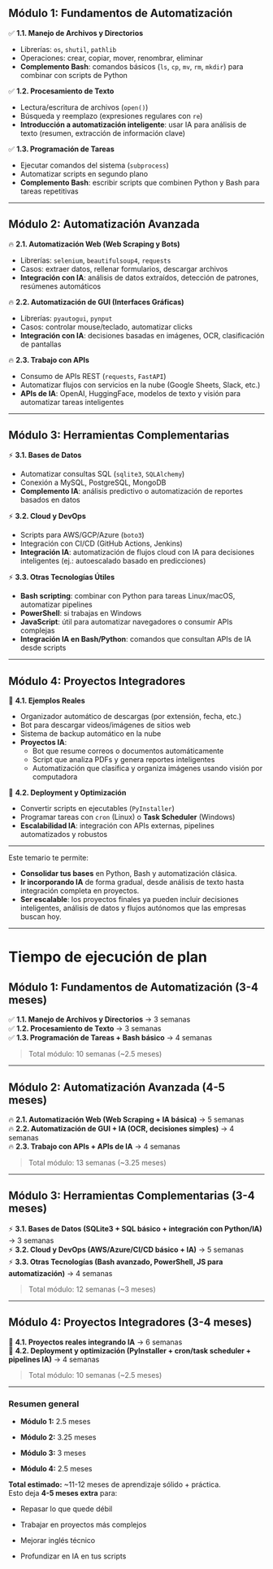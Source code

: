## **Módulo 1: Fundamentos de Automatización**

✅ **1.1. Manejo de Archivos y Directorios**
- Librerías: `os`, `shutil`, `pathlib`
- Operaciones: crear, copiar, mover, renombrar, eliminar
- **Complemento Bash**: comandos básicos (`ls`, `cp`, `mv`, `rm`, `mkdir`) para combinar con scripts de Python

✅ **1.2. Procesamiento de Texto**
- Lectura/escritura de archivos (`open()`)
- Búsqueda y reemplazo (expresiones regulares con `re`)
- **Introducción a automatización inteligente**: usar IA para análisis de texto (resumen, extracción de información clave)

✅ **1.3. Programación de Tareas**
- Ejecutar comandos del sistema (`subprocess`)
- Automatizar scripts en segundo plano
- **Complemento Bash**: escribir scripts que combinen Python y Bash para tareas repetitivas

---
## **Módulo 2: Automatización Avanzada**
🔥 **2.1. Automatización Web (Web Scraping y Bots)**
- Librerías: `selenium`, `beautifulsoup4`, `requests`
- Casos: extraer datos, rellenar formularios, descargar archivos
- **Integración con IA**: análisis de datos extraídos, detección de patrones, resúmenes automáticos

🔥 **2.2. Automatización de GUI (Interfaces Gráficas)**
- Librerías: `pyautogui`, `pynput`
- Casos: controlar mouse/teclado, automatizar clicks
- **Integración con IA**: decisiones basadas en imágenes, OCR, clasificación de pantallas

🔥 **2.3. Trabajo con APIs**
- Consumo de APIs REST (`requests`, `FastAPI`)
- Automatizar flujos con servicios en la nube (Google Sheets, Slack, etc.)
- **APIs de IA**: OpenAI, HuggingFace, modelos de texto y visión para automatizar tareas inteligentes

---

## **Módulo 3: Herramientas Complementarias**
⚡ **3.1. Bases de Datos**
- Automatizar consultas SQL (`sqlite3`, `SQLAlchemy`)
- Conexión a MySQL, PostgreSQL, MongoDB
- **Complemento IA**: análisis predictivo o automatización de reportes basados en datos

⚡ **3.2. Cloud y DevOps**
- Scripts para AWS/GCP/Azure (`boto3`)
- Integración con CI/CD (GitHub Actions, Jenkins)
- **Integración IA**: automatización de flujos cloud con IA para decisiones inteligentes (ej.: autoescalado basado en predicciones)

⚡ **3.3. Otras Tecnologías Útiles**
- **Bash scripting**: combinar con Python para tareas Linux/macOS, automatizar pipelines
- **PowerShell**: si trabajas en Windows
- **JavaScript**: útil para automatizar navegadores o consumir APIs complejas
- **Integración IA en Bash/Python**: comandos que consultan APIs de IA desde scripts

---

## **Módulo 4: Proyectos Integradores**
🚀 **4.1. Ejemplos Reales**
- Organizador automático de descargas (por extensión, fecha, etc.)
- Bot para descargar videos/imágenes de sitios web
- Sistema de backup automático en la nube
- **Proyectos IA**:
    - Bot que resume correos o documentos automáticamente
    - Script que analiza PDFs y genera reportes inteligentes
    - Automatización que clasifica y organiza imágenes usando visión por computadora

🚀 **4.2. Deployment y Optimización**
- Convertir scripts en ejecutables (`PyInstaller`)
- Programar tareas con `cron` (Linux) o **Task Scheduler** (Windows)
- **Escalabilidad IA**: integración con APIs externas, pipelines automatizados y robustos

---
Este temario te permite:
- **Consolidar tus bases** en Python, Bash y automatización clásica.
- **Ir incorporando IA** de forma gradual, desde análisis de texto hasta integración completa en proyectos.
- **Ser escalable**: los proyectos finales ya pueden incluir decisiones inteligentes, análisis de datos y flujos autónomos que las empresas buscan hoy.
---

# Tiempo de ejecución de plan
## **Módulo 1: Fundamentos de Automatización** (3-4 meses)

✅ **1.1. Manejo de Archivos y Directorios** → 3 semanas  
✅ **1.2. Procesamiento de Texto** → 3 semanas  
✅ **1.3. Programación de Tareas + Bash básico** → 4 semanas

> Total módulo: 10 semanas (~2.5 meses)

---

## **Módulo 2: Automatización Avanzada** (4-5 meses)

🔥 **2.1. Automatización Web (Web Scraping + IA básica)** → 5 semanas  
🔥 **2.2. Automatización de GUI + IA (OCR, decisiones simples)** → 4 semanas  
🔥 **2.3. Trabajo con APIs + APIs de IA** → 4 semanas

> Total módulo: 13 semanas (~3.25 meses)

---

## **Módulo 3: Herramientas Complementarias** (3-4 meses)

⚡ **3.1. Bases de Datos (SQLite3 + SQL básico + integración con Python/IA)** → 3 semanas  
⚡ **3.2. Cloud y DevOps (AWS/Azure/CI/CD básico + IA)** → 5 semanas  
⚡ **3.3. Otras Tecnologías (Bash avanzado, PowerShell, JS para automatización)** → 4 semanas

> Total módulo: 12 semanas (~3 meses)

---

## **Módulo 4: Proyectos Integradores** (3-4 meses)

🚀 **4.1. Proyectos reales integrando IA** → 6 semanas  
🚀 **4.2. Deployment y optimización (PyInstaller + cron/task scheduler + pipelines IA)** → 4 semanas

> Total módulo: 10 semanas (~2.5 meses)

---

### **Resumen general**

- **Módulo 1:** 2.5 meses
    
- **Módulo 2:** 3.25 meses
    
- **Módulo 3:** 3 meses
    
- **Módulo 4:** 2.5 meses
    

**Total estimado:** ~11-12 meses de aprendizaje sólido + práctica.  
Esto deja **4-5 meses extra** para:

- Repasar lo que quede débil
    
- Trabajar en proyectos más complejos
    
- Mejorar inglés técnico
    
- Profundizar en IA en tus scripts